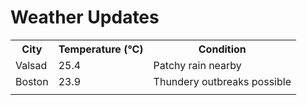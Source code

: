 # Weather Updates

<!-- WEATHER-UPDATE-START -->
<table><tr><th>City</th><th>Temperature (°C)</th><th>Condition</th></tr><tr><td>Valsad</td><td>25.4</td><td>Patchy rain nearby</td></tr><tr><td>Boston</td><td>23.9</td><td>Thundery outbreaks possible</td></tr><tr><td></td><td></td><td></td></tr></table>
<!-- WEATHER-UPDATE-END -->
